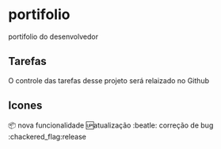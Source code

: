 # portifolio
portifolio do desenvolvedor

## Tarefas

O controle das tarefas desse projeto será relaizado no Github

## Icones

:package: nova funcionalidade
:up:atualização
:beatle: correção de bug
:chackered_flag:release

